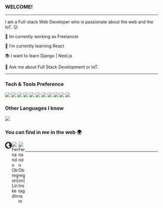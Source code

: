 ### WELCOME!

---


I am a Full-stack Web Developer who is passionate about the web and the IoT. :wink:
 
 🔭 Im currently working as Freelancer
 
 🌱 I’m currently learning React
 
 :books: I want to learn Django | Nest.js
 
  
 💬 Ask me about Full Stack Development or  IoT.



---


### Tech & Tools Preference

<img src = "https://img.shields.io/badge/-HTML5-E34F26?style=flat&logo=html5&logoColor=white"> <img src = "https://img.shields.io/badge/-CSS3-1572B6?style=flat&logo=css3&logoColor=white">
<img src="https://img.shields.io/badge/-JavaScript-eed718?style=flat&logo=javascript&logoColor=ffffff">
<img src="https://img.shields.io/badge/-Sass-cc6699?style=flat&logo=sass&logoColor=ffffff">
<img src="https://img.shields.io/badge/-MySQL-F29111?style=flat&logo=mysql&logoColor=FFFFFF">
<img src="https://img.shields.io/badge/-Express.js-787878?style=flat">
<img src="https://img.shields.io/badge/-Node.js-3C873A?style=flat&logo=Node.js&logoColor=white">
<img src="https://img.shields.io/badge/-Progressive Web Apps-5A0FC8?style=flat">
<img src="http://img.shields.io/badge/-Git-F1502F?style=flat&logo=git&logoColor=FFFFFF">
<img src="http://img.shields.io/badge/-Github-000000?style=flat&logo=github&logoColor=FFFFFF">
<img src="http://img.shields.io/badge/-VS%20Code-007ACC?style=flat&logo=visual%20studio%20code&logoColor=white">


### Other Languages I know

<img src="https://img.shields.io/badge/-Python-black?style=flat&logo=python&logoColor=white"> 



### You can find in me in the web 🌍


[<img align="left" alt="Fernando Obregon |  Page" width="22px" src="https://raw.githubusercontent.com/iconic/open-iconic/master/svg/globe.svg" />][website]
[<img align="left" alt="Fernando Obregon| LinkedIn" width="22px" src="https://cdn.jsdelivr.net/npm/simple-icons@v3/icons/linkedin.svg" />][linkedin]
[<img align="left" alt="Fernando Obregon| Instagram" width="22px" src="https://cdn.jsdelivr.net/npm/simple-icons@v3/icons/instagram.svg" />][instagram]

<br/>


---


[website]: https://feernandooff.github.io/
[youtube]: https://youtube.com/
[instagram]: https://www.instagram.com/feernandooff/
[linkedin]: https://www.linkedin.com/in/feernandooff/
